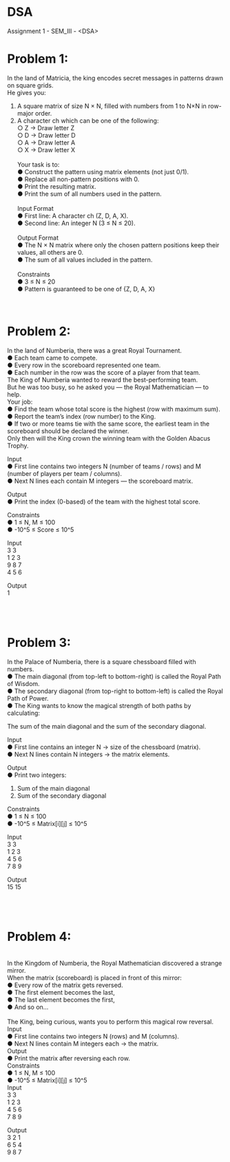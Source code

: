 # DSA
Assignment 1 - SEM_III - &lt;DSA>
# Problem 1:
In the land of Matricia, the king encodes secret messages in patterns drawn on square 
grids. 
<br/>
He gives you: 
1. A square matrix of size N × N, filled with numbers from 1 to N×N in row-major 
order. <br/>
2. A character ch which can be one of the following: <br/>
○ Z → Draw letter Z <br/>
○ D → Draw letter D <br/>
○ A → Draw letter A <br/>
○ X → Draw letter X <br/><br/>
Your task is to: <br/>
● Construct the pattern using matrix elements (not just 0/1). <br/>
● Replace all non-pattern positions with 0. <br/>
● Print the resulting matrix. <br/>
● Print the sum of all numbers used in the pattern. <br/><br/>
Input Format <br/>
● First line: A character ch (Z, D, A, X). <br/>
● Second line: An integer N (3 ≤ N ≤ 20). <br/><br/>
Output Format <br/>
● The N × N matrix where only the chosen pattern positions keep their values, all 
others are 0. <br/>
● The sum of all values included in the pattern. <br/><br/>
Constraints <br/>
● 3 ≤ N ≤ 20 <br/>
● Pattern is guaranteed to be one of {Z, D, A, X}<br/><br/><br/>
# Problem 2:
In the land of Numberia, there was a great Royal Tournament. <br>
● Each team came to compete. <br>
● Every row in the scoreboard represented one team. <br>
● Each number in the row was the score of a player from that team. <br>
The King of Numberia wanted to reward the best-performing team. <br>
But he was too busy, so he asked you — the Royal Mathematician — to help. <br>
Your job: <br>
● Find the team whose total score is the highest (row with maximum sum). <br>
● Report the team’s index (row number) to the King. <br>
● If two or more teams tie with the same score, the earliest team in the scoreboard should be declared the winner. <br>
Only then will the King crown the winning team with the Golden Abacus Trophy. <br>

Input <br>
● First line contains two integers N (number of teams / rows) and M (number of players per team / columns). <br>
● Next N lines each contain M integers — the scoreboard matrix. <br>

Output <br>
● Print the index (0-based) of the team with the highest total score. <br>

Constraints <br>
● 1 ≤ N, M ≤ 100 <br>
● -10^5 ≤ Score ≤ 10^5 <br>

Input <br>
3 3 <br>
1 2 3 <br>
9 8 7 <br>
4 5 6 <br>

Output <br>
1 <br>
<br><br><br>

# Problem 3: 
In the Palace of Numberia, there is a square chessboard filled with numbers. <br>
● The main diagonal (from top-left to bottom-right) is called the Royal Path of Wisdom. <br>
● The secondary diagonal (from top-right to bottom-left) is called the Royal Path of Power. <br>
● The King wants to know the magical strength of both paths by calculating: <br>

The sum of the main diagonal and the sum of the secondary diagonal. <br>

Input <br>
● First line contains an integer N → size of the chessboard (matrix). <br>
● Next N lines contain N integers → the matrix elements. <br>

Output <br>
● Print two integers: <br>
1. Sum of the main diagonal <br>
2. Sum of the secondary diagonal <br>

Constraints <br>
● 1 ≤ N ≤ 100 <br>
● -10^5 ≤ Matrix[i][j] ≤ 10^5 <br>

Input <br>
3 3 <br>
1 2 3 <br>
4 5 6 <br>
7 8 9 <br>

Output <br>
15 15 <br>
<br><br><br>
# Problem 4: 
<br>
In the Kingdom of Numberia, the Royal Mathematician discovered a strange mirror. <br>
 When the matrix (scoreboard) is placed in front of this mirror: <br>
● Every row of the matrix gets reversed. <br>
● The first element becomes the last, <br>
● The last element becomes the first, <br>
● And so on… <br><br>
The King, being curious, wants you to perform this magical row reversal. <br>
Input <br>
● First line contains two integers N (rows) and M (columns). <br>
● Next N lines contain M integers each → the matrix. <br>
Output <br>
● Print the matrix after reversing each row. <br>
Constraints <br>
● 1 ≤ N, M ≤ 100 <br>
● -10^5 ≤ Matrix[i][j] ≤ 10^5 <br>
Input <br>
3 3 <br>
1 2 3 <br>
4 5 6 <br>
7 8 9 <br>
 
Output <br>
3 2 1 <br>
6 5 4 <br>
9 8 7<br>
